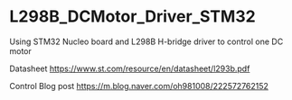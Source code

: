 # L298B_DCMotor_Driver_STM32
Using STM32 Nucleo board and L298B H-bridge driver to control one DC motor 

Datasheet
https://www.st.com/resource/en/datasheet/l293b.pdf

Control Blog post
https://m.blog.naver.com/oh981008/222572762152
